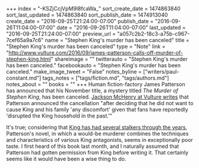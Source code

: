 +++
index = "-KSZjCcjVpM9l8fcaWa_"
sort_create_date = 1474863840
sort_last_updated = 1474863840
sort_publish_date = 1474913040
create_date = "2016-09-25T21:24:00-07:00"
publish_date = "2016-09-26T11:04:00-07:00"
date = "2016-09-26T11:04:00-07:00"
last_updated = "2016-09-25T21:24:00-07:00"
preview_url = "a057c2b2-18c3-a75b-c967-7cef65a9a7c6"
name = "Stephen King's murder has been canceled"
title = "Stephen King's murder has been canceled"
type = "Note"
link = "http://www.vulture.com/2016/09/james-patterson-calls-off-murder-of-stephen-king.html"
shareimage = ""
twitterauto = "Stephen King's murder has been canceled."
facebookauto = "Stephen King's murder has been canceled."
make_image_tweet = "False"
notes_byline = ["writers/paul-constant.md"]
tags_notes = ["tags/fiction.md", "tags/authors.md"]
notes_about = ""
books = ""
+++
Human fiction-factory James Patterson has announced that his November title, a mystery titled *The Murder of Stephen King*, has been canceled. [Jackson McHenry at Vulture writes](http://www.vulture.com/2016/09/james-patterson-calls-off-murder-of-stephen-king.html) that Patterson announced the cancellation "after deciding that he did not want to cause King and his family 'any discomfort' given that fans have reportedly 'disrupted the King household in the past.'" 

It's true; considering that [King has had several stalkers through the years](http://www.people.com/people/article/0,,627076,00.html), Patterson's novel, in which a would-be murderer combines the techniques and characteristics of various King antagonists, seems in exceptionally poor taste. I first heard of this book last month, and I naturally assumed that Patterson had gotten permission from King before writing it. That certainly seems like it would have been a wise thing to do.

